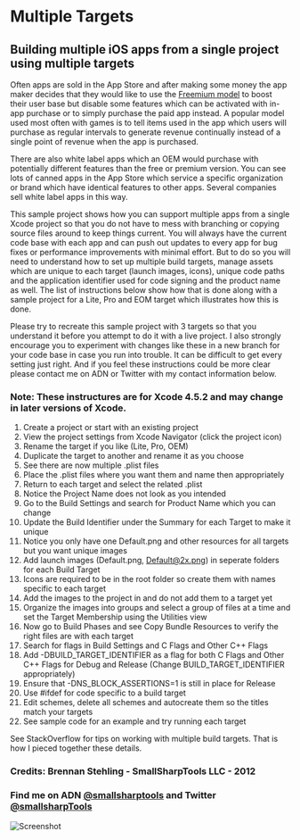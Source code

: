 # Multiple Targets

## Building multiple iOS apps from a single project using multiple targets

Often apps are sold in the App Store and after making some money the app maker decides that they would like
to use the [Freemium model](http://en.wikipedia.org/wiki/Freemium) to boost their user base but disable some
features which can be activated with in-app purchase or to simply purchase the paid app instead. A popular model
used most often with games is to tell items used in the app which users will purchase as regular intervals to
generate revenue continually instead of a single point of revenue when the app is purchased.

There are also white label apps which an OEM would purchase with potentially different features than the free
or premium version. You can see lots of canned apps in the App Store which service a specific organization or
brand which have identical features to other apps. Several companies sell white label apps in this way.

This sample project shows how you can support multiple apps from a single Xcode project so that you do not have
to mess with branching or copying source files around to keep things current. You will always have the current
code base with each app and can push out updates to every app for bug fixes or performance improvements with
minimal effort. But to do so you will need to understand how to set up multiple build targets, manage assets 
which are unique to each target (launch images, icons), unique code paths and the application identifier used
for code signing and the product name as well. The list of instructions below show how that is done along with
a sample project for a Lite, Pro and EOM target which illustrates how this is done.

Please try to recreate this sample project with 3 targets so that you understand it before you attempt to do it
with a live project. I also strongly encourage you to experiment with changes like these in a new branch for
your code base in case you run into trouble. It can be difficult to get every setting just right. And if you feel
these instructions could be more clear please contact me on ADN or Twitter with my contact information below.

### Note: These instructures are for Xcode 4.5.2 and may change in later versions of Xcode.

1. Create a project or start with an existing project
2. View the project settings from Xcode Navigator (click the project icon)
3. Rename the target if you like (Lite, Pro, OEM)
4. Duplicate the target to another and rename it as you choose
5. See there are now multiple .plist files
6. Place the .plist files where you want them and name then appropriately
7. Return to each target and select the related .plist
8. Notice the Project Name does not look as you intended
9. Go to the Build Settings and search for Product Name which you can change
10. Update the Build Identifier under the Summary for each Target to make it unique
11. Notice you only have one Default.png and other resources for all targets but you want unique images
12. Add launch images (Default.png, Default@2x.png) in seperate folders for each Build Target
13. Icons are required to be in the root folder so create them with names specific to each target
14. Add the images to the project in and do not add them to a target yet
15. Organize the images into groups and select a group of files at a time and set the Target Membership using the Utilities view
16. Now go to Build Phases and see Copy Bundle Resources to verify the right files are with each target
17. Search for flags in Build Settings and C Flags and Other C++ Flags
18. Add -DBUILD_TARGET_IDENTIFIER as a flag for both C Flags and Other C++ Flags for Debug and Release (Change BUILD_TARGET_IDENTIFIER appropriately)
19. Ensure that -DNS_BLOCK_ASSERTIONS=1 is still in place for Release
20. Use #ifdef for code specific to a build target
21. Edit schemes, delete all schemes and autocreate them so the titles match your targets
22. See sample code for an example and try running each target

See StackOverflow for tips on working with multiple build targets. That is how I pieced together these details.

### Credits: Brennan Stehling - SmallSharpTools LLC - 2012

### Find me on ADN [@smallsharptools](https://alpha.app.net/smallsharptools) and Twitter [@smallsharpTools](http://twitter.com/smallsharptools)

![Screenshot](https://github.com/brennanMKE/MultipleTargets/blob/master/MultipleTargets.png?raw=true)
